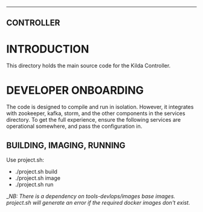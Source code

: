 ------
CONTROLLER
------

# INTRODUCTION

This directory holds the main source code for the Kilda Controller.

# DEVELOPER ONBOARDING

The code is designed to compile and run in isolation. However, it integrates with
zookeeper, kafka, storm, and the other components in the services directory. To get
the full experience, ensure the following services are operational somewhere, and pass
the configuration in.

## BUILDING, IMAGING, RUNNING

Use project.sh:
- ./project.sh build
- ./project.sh image
- ./project.sh run

__NB: There is a dependency on tools-devlops/images base images.  project.sh will
    generate an error if the required docker images don't exist._
